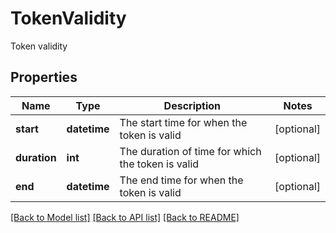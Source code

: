 # TokenValidity

Token validity
## Properties
Name | Type | Description | Notes
------------ | ------------- | ------------- | -------------
**start** | **datetime** | The start time for when the token is valid | [optional] 
**duration** | **int** | The duration of time for which the token is valid | [optional] 
**end** | **datetime** | The end time for when the token is valid | [optional] 

[[Back to Model list]](../README.md#documentation-for-models) [[Back to API list]](../README.md#documentation-for-api-endpoints) [[Back to README]](../README.md)


